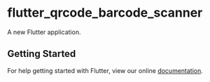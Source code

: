 # flutter_qrcode_barcode_scanner

A new Flutter application.

## Getting Started

For help getting started with Flutter, view our online
[documentation](https://flutter.io/).
